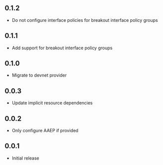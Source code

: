 ## 0.1.2

- Do not configure interface policies for breakout interface policy groups

## 0.1.1

- Add support for breakout interface policy groups

## 0.1.0

- Migrate to devnet provider

## 0.0.3

- Update implicit resource dependencies

## 0.0.2

- Only configure AAEP if provided

## 0.0.1

- Initial release
